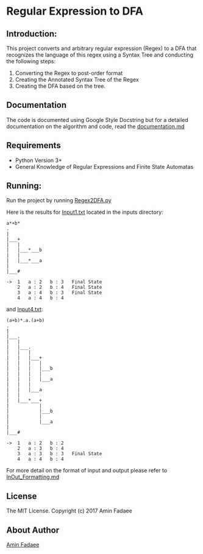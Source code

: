 Regular Expression to DFA
=========================
## Introduction:
This project converts and arbitrary regular expression (Regex) to a DFA that recognizes the language of this regex using a Syntax Tree and conducting the following steps:

1. Converting the Regex to post-order format
2. Creating the Annotated Syntax Tree of the Regex
3. Creating the DFA based on the tree.

## Documentation

The code is documented using Google Style Docstring but for a detailed documentation on the algorithm and code, read the  [documentation.md](https://github.com/AminFadaee/Regex2DFA/blob/master/Documentation.md)

## Requirements

* Python Version 3+
* General Knowledge of Regular Expressions and Finite State Automatas

## Running:

Run the project by running [Regex2DFA.py](https://github.com/AminFadaee/Regex2DFA/blob/master/Regex2DFA.py)

Here is the results for [Input1.txt](https://github.com/AminFadaee/Regex2DFA/blob/master/Inputs/Input1.txt) located in the inputs directory:
```
a*+b*
.
|
|___+
|   |
|   |___*___b
|   |
|   |___*___a
|
|___#

->  1   a : 2   b : 3   Final State
    2   a : 2   b : 4   Final State
    3   a : 4   b : 3   Final State
    4   a : 4   b : 4
```

and [Input4.txt](https://github.com/AminFadaee/Regex2DFA/blob/master/Inputs/Input4.txt):
```
(a+b)*.a.(a+b)
.
|
|___.
|   |
|   |___.
|   |   |
|   |   |___+
|   |   |   |
|   |   |   |___b
|   |   |   |
|   |   |   |___a
|   |   |
|   |   |___a
|   |
|   |___*___+
|           |
|           |___b
|           |
|           |___a
|
|___#

->  1   a : 2   b : 2
    2   a : 3   b : 4
    3   a : 3   b : 3   Final State
    4   a : 4   b : 4
```

For more detail on the format of input and output please refer to [InOut_Formatting.md](https://github.com/AminFadaee/Regex2DFA/blob/master/InOut_Formatting.md)

## License

The MIT License. Copyright (c) 2017 Amin Fadaee

## About Author

[Amin Fadaee](https://www.linkedin.com/in/aminfadaee/)
